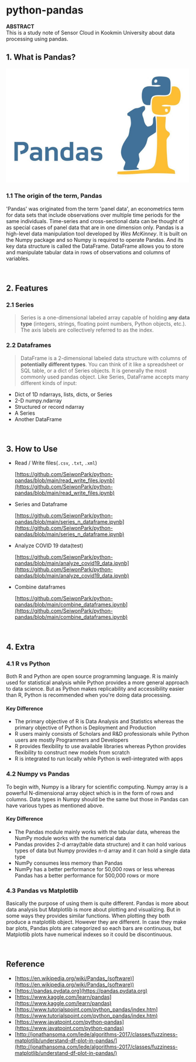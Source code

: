 # python-pandas

**ABSTRACT**    
 This is a study note of Sensor Cloud in Kookmin University about data processing using pandas. 


## 1. What is Pandas?   

<img src="https://github.com/SeiwonPark/python-pandas/blob/main/images/logo.jpeg" width="500">   


### 1.1 The origin of the term, Pandas
'Pandas' was originated from the term 'panel data', an econometrics term for data sets that include observations over multiple time periods for the same individuals. 
Time-series and cross-sectional data can be thought of as special cases of panel data that are in one dimension only. 
Pandas is a high-level data manipulation tool developed by _Wes McKinney_. 
It is built on the Numpy package and so Numpy is required to operate Pandas. And its key data structure is called the DataFrame. 
DataFrame allows you to store and manipulate tabular data in rows of observations and columns of variables.

<br/>   

## 2. Features   
### 2.1 Series   

> Series is a one-dimensional labeled array capable of holding **any data type** (integers, strings, floating point numbers, Python objects, etc.). The axis labels are collectively referred to as the index.   


### 2.2 Dataframes   

> DataFrame is a 2-dimensional labeled data structure with columns of **potentially different types**. You can think of it like a spreadsheet or SQL table, or a dict of Series objects. It is generally the most commonly used pandas object. Like Series, DataFrame accepts many different kinds of input:   

* Dict of 1D ndarrays, lists, dicts, or Series
* 2-D numpy.ndarray
* Structured or record ndarray
* A Series
* Another DataFrame     


<br/>   

## 3. How to Use

* Read / Write files(`.csv`, `.txt`, `.xml`)   
  
   [https://github.com/SeiwonPark/python-pandas/blob/main/read_write_files.ipynb](https://github.com/SeiwonPark/python-pandas/blob/main/read_write_files.ipynb)
* Series and Dataframe   
  
   [https://github.com/SeiwonPark/python-pandas/blob/main/series_n_dataframe.ipynb](https://github.com/SeiwonPark/python-pandas/blob/main/series_n_dataframe.ipynb)
* Analyze COVID 19 data(test)   
  
   [https://github.com/SeiwonPark/python-pandas/blob/main/analyze_covid19_data.ipynb](https://github.com/SeiwonPark/python-pandas/blob/main/analyze_covid19_data.ipynb)
* Combine dataframes   
  
   [https://github.com/SeiwonPark/python-pandas/blob/main/combine_dataframes.ipynb](https://github.com/SeiwonPark/python-pandas/blob/main/combine_dataframes.ipynb)

<br/>   


## 4. Extra   

### 4.1 R vs Python
Both R and Python are open source programming language. R is mainly used for statistical analysis while Python provides a more general approach to data science. 
But as Python makes replicability and accessibility easier than R, Python is recommended when you're doing data processing. 


#### Key Difference 
* The primary objective of R is Data Analysis and Statistics whereas the primary objective of Python is Deployment and Production   
* R users mainly consists of Scholars and R&D professionals while Python users are mostly Programmers and Developers   
* R provides flexibility to use available libraries whereas Python provides flexibility to construct new models from scratch   
* R is integrated to run locally while Python is well-integrated with apps   


### 4.2 Numpy vs Pandas   
To begin with, Numpy is a library for scientific computing. Numpy array is a powerful N-dimensional array object which is in the form of rows and columns. Data types in Numpy should be the same but those in Pandas can have various types as mentioned above.


#### Key Difference 
* The Pandas module mainly works with the tabular data, whereas the NumPy module works with the numerical data
* Pandas provides 2-d array(table data structure) and it can hold various types of data but Numpy provides n-d array and it can hold a single data type
* NumPy consumes less memory than Pandas
* NumPy has a better performance for 50,000 rows or less whereas	Pandas has a better performance for 500,000 rows or more


### 4.3 Pandas vs Matplotlib   
Basically the purpose of using them is quite different. Pandas is more about data analysis but Matplotlib is more about plotting and visualizing. But in some ways they provides similar functions. When plotting they both produce a matplotlib object. However they are different. 
In case they make bar plots, Pandas plots are categorized so each bars are continuous, but Matplotlib plots have numerical indexes so it could be discontinuous.   


<br/>   


## Reference   
* [https://en.wikipedia.org/wiki/Pandas_(software)](https://en.wikipedia.org/wiki/Pandas_(software))
* [https://pandas.pydata.org](https://pandas.pydata.org)
* [https://www.kaggle.com/learn/pandas](https://www.kaggle.com/learn/pandas)
* [https://www.tutorialspoint.com/python_pandas/index.htm](https://www.tutorialspoint.com/python_pandas/index.htm)
* [https://www.javatpoint.com/python-pandas](https://www.javatpoint.com/python-pandas)
* [http://jonathansoma.com/lede/algorithms-2017/classes/fuzziness-matplotlib/understand-df-plot-in-pandas/](http://jonathansoma.com/lede/algorithms-2017/classes/fuzziness-matplotlib/understand-df-plot-in-pandas/)
